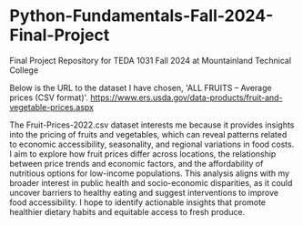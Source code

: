# Python-Fundamentals-Fall-2024-Final-Project
Final Project Repository for TEDA 1031 Fall 2024 at Mountainland Technical College

Below is the URL to the dataset I have chosen, 'ALL FRUITS – Average prices (CSV format)'.
https://www.ers.usda.gov/data-products/fruit-and-vegetable-prices.aspx

The Fruit-Prices-2022.csv dataset interests me because it provides insights into the pricing of fruits and vegetables, which can reveal patterns related to economic accessibility, seasonality, and regional variations in food costs. I aim to explore how fruit prices differ across locations, the relationship between price trends and economic factors, and the affordability of nutritious options for low-income populations. This analysis aligns with my broader interest in public health and socio-economic disparities, as it could uncover barriers to healthy eating and suggest interventions to improve food accessibility. I hope to identify actionable insights that promote healthier dietary habits and equitable access to fresh produce.
